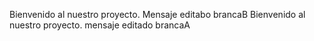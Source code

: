Bienvenido al nuestro proyecto. Mensaje editabo brancaB
Bienvenido al nuestro proyecto. mensaje editado brancaA